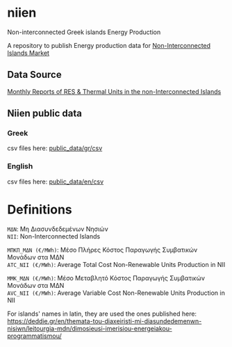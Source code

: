 # niien
Non-interconnected Greek islands Energy Production

A repository to publish Energy production data for [Non-Interconnected Islands Market](https://deddie.gr/en/themata-tou-diaxeiristi-mi-diasundedemenwn-nisiwn/agora-mdn/)
## Data Source

[Monthly Reports of RES & Thermal Units in the non-Interconnected Islands](https://deddie.gr/en/themata-tou-diaxeiristi-mi-diasundedemenwn-nisiwn/agora-mdn/stoixeia-ekkathariseon-kai-minaion-deltion-mdn/miniaia-deltia-ape-thermikis-paragogis/)

## Niien public data
### Greek
csv files here: [public_data/gr/csv](public_data/gr/csv)

### English
csv files here: [public_data/en/csv](public_data/en/csv)

# Definitions
`ΜΔΝ`: Μη Διασυνδεδεμένων Νησιών  
`NII`: Non-Interconnected Islands

`ΜΠΚΠ_ΜΔΝ (€/MWh)`: Μέσο Πλήρες Κόστος Παραγωγής Συμβατικών Μονάδων στα ΜΔΝ  
`ATC_NII (€/MWh)`: Average Total Cost Non-Renewable Units Production in NII

`ΜMΚ_ΜΔΝ (€/MWh)`: Μέσο Μεταβλητό Κόστος Παραγωγής Συμβατικών Μονάδων στα ΜΔΝ  
`AVC_NII (€/MWh)`: Average Variable Cost Non-Renewable Units Production in NII

For islands' names in latin, they are used the ones published here:  
https://deddie.gr/en/themata-tou-diaxeiristi-mi-diasundedemenwn-nisiwn/leitourgia-mdn/dimosieusi-imerisiou-energeiakou-programmatismou/
